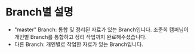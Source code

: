# Branch별 설명
- "master" Branch: 통합 및 정리된 자료가 있는 Branch입니다. 조준희 캠퍼님이 개인별 Branch를 통합하고 정리 작업까지 완료해주셨습니다. <br />
- 다른 Branch: 개인별로 작업한 자료가 있는 Branch입니다. 
